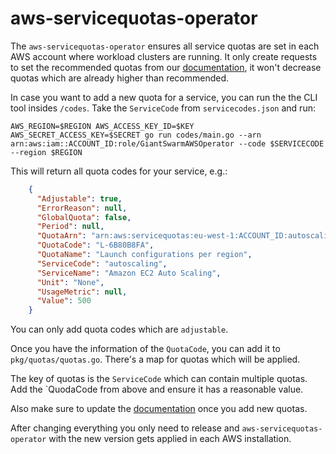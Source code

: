 # aws-servicequotas-operator

The `aws-servicequotas-operator` ensures all service quotas are set in each AWS account where workload clusters are running. It only create requests to set the recommended quotas from our [documentation](https://docs.giantswarm.io/getting-started/cloud-provider-accounts/aws/#limits), it won't decrease quotas which are already higher than recommended.

In case you want to add a new quota for a service, you can run the the CLI tool insides `/codes`. Take the `ServiceCode` from `servicecodes.json` and run:

`AWS_REGION=$REGION AWS_ACCESS_KEY_ID=$KEY AWS_SECRET_ACCESS_KEY=$SECRET go run codes/main.go --arn arn:aws:iam::ACCOUNT_ID:role/GiantSwarmAWSOperator --code $SERVICECODE --region $REGION`

This will return all quota codes for your service, e.g.:

```json
    {
      "Adjustable": true,
      "ErrorReason": null,
      "GlobalQuota": false,
      "Period": null,
      "QuotaArn": "arn:aws:servicequotas:eu-west-1:ACCOUNT_ID:autoscaling/L-6B80B8FA",
      "QuotaCode": "L-6B80B8FA",
      "QuotaName": "Launch configurations per region",
      "ServiceCode": "autoscaling",
      "ServiceName": "Amazon EC2 Auto Scaling",
      "Unit": "None",
      "UsageMetric": null,
      "Value": 500
    }
```

You can only add quota codes which are `adjustable`.

Once you have the information of the `QuotaCode`, you can add it to `pkg/quotas/quotas.go`. There's a map for quotas which will be applied.

The key of quotas is the `ServiceCode` which can contain multiple quotas. Add the `QuodaCode from above and ensure it has a reasonable value. 

Also make sure to update the [documentation](https://docs.giantswarm.io/getting-started/cloud-provider-accounts/aws/#limits) once you add new quotas.

After changing everything you only need to release and `aws-servicequotas-operator` with the new version gets applied in each AWS installation.